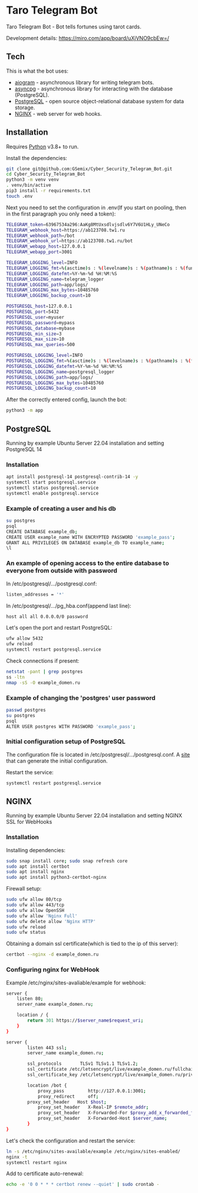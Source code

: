 # Taro Telegram Bot

Taro Telegram Bot - Bot tells fortunes using tarot cards.

Development details: https://miro.com/app/board/uXjVNO9cbEw=/

## Tech

This is what the bot uses:

- [aiogram](https://github.com/aiogram/aiogram/tree/v2.22.2) - asynchronous library for writing telegram bots.
- [asyncpg](https://github.com/MagicStack/asyncpg/tree/v0.28.0) - asynchronous library for interacting with the database (PostgreSQL).
- [PostgreSQL](https://www.postgresql.org/about/news/postgresql-14-released-2318/) - open source object-relational database system for data storage.
- [NGINX](https://nginx.org/en/) - web server for web hooks.

## Installation

Requires [Python](https://www.python.org/downloads/release/python-3100/) v3.8+ to run.

Install the dependencies:

```sh
git clone git@github.com:GSemix/Cyber_Security_Telegram_Bot.git
cd Cyber_Security_Telegram_Bot
python3 -m venv venv
. venv/bin/active
pip3 install -r requirements.txt
touch .env
```

Next you need to set the configuration in .env(If you start on pooling, then in the first paragraph you only need a token):

```sh
TELEGRAM_token=63967534a296:AaKg8MtUxsdlvjsdlv6Y7V6U1HLy_UNeCo
TELEGRAM_webhook_host=https://ab123708.tw1.ru
TELEGRAM_webhook_path=/bot
TELEGRAM_webhook_url=https://ab123708.tw1.ru/bot
TELEGRAM_webapp_host=127.0.0.1
TELEGRAM_webapp_port=3001

TELEGRAM_LOGGING_level=INFO
TELEGRAM_LOGGING_fmt=%(asctime)s : %(levelname)s : %(pathname)s : %(funcName)s : %(message)s
TELEGRAM_LOGGING_datefmt=%Y-%m-%d %H:%M:%S
TELEGRAM_LOGGING_name=telegram_logger
TELEGRAM_LOGGING_path=app/logs/
TELEGRAM_LOGGING_max_bytes=10485760
TELEGRAM_LOGGING_backup_count=10

POSTGRESQL_host=127.0.0.1
POSTGRESQL_port=5432
POSTGRESQL_user=myuser
POSTGRESQL_password=mypass
POSTGRESQL_database=mybase
POSTGRESQL_min_size=3
POSTGRESQL_max_size=10
POSTGRESQL_max_queries=500

POSTGRESQL_LOGGING_level=INFO
POSTGRESQL_LOGGING_fmt=%(asctime)s : %(levelname)s : %(pathname)s : %(funcName)s : %(message)s
POSTGRESQL_LOGGING_datefmt=%Y-%m-%d %H:%M:%S
POSTGRESQL_LOGGING_name=postgresql_logger
POSTGRESQL_LOGGING_path=app/logs/
POSTGRESQL_LOGGING_max_bytes=10485760
POSTGRESQL_LOGGING_backup_count=10
```

After the correctly entered config, launch the bot:

```sh
python3 -m app
```

## PostgreSQL

Running by example Ubuntu Server 22.04 installation and setting PostgreSQL 14

### Installation

```sh
apt install postgresql-14 postgresql-contrib-14 -y
systemctl start postgresql.service
systemctl status postgresql.service
systemctl enable postgresql.service
```

### Example of creating a user and his db

```sh
su postgres
psql
CREATE DATABASE example_db;
CREATE USER example_name WITH ENCRYPTED PASSWORD 'example_pass';
GRANT ALL PRIVILEGES ON DATABASE example_db TO example_name;
\l
```

### An example of opening access to the entire database to everyone from outside with password

In /etc/postgresql/.../postgresql.conf:

```sh
listen_addresses = '*'
```

In /etc/postgresql/.../pg_hba.conf(append last line):

```sh
host all all 0.0.0.0/0 password
```

Let's open the port and restart PostgreSQL:

```sh
ufw allow 5432
ufw reload
systemctl restart postgresql.service
```

Check connections if present:

```sh
netstat -pant | grep postgres
ss -ltn
nmap -sS -O example_domen.ru
```

### Example of changing the 'postgres' user password

```sh
passwd postgres
su postgres
psql
ALTER USER postgres WITH PASSWORD 'example_pass';
```

### Initial configuration setup of PostgreSQL

The configuration file is located in /etc/postgresql/.../postgresql.conf. 
A [site](https://pgtune.leopard.in.ua) that can generate the initial configuration.

Restart the service:

```sh
systemctl restart postgresql.service
```

## NGINX

Running by example Ubuntu Server 22.04 installation and setting NGINX SSL for WebHooks

### Installation

Installing dependencies:

```sh
sudo snap install core; sudo snap refresh core
sudo apt install certbot
sudo apt install nginx
sudo apt install python3-certbot-nginx
```

Firewall setup:

```sh
sudo ufw allow 80/tcp
sudo ufw allow 443/tcp
sudo ufw allow OpenSSH
sudo ufw allow 'Nginx Full'
sudo ufw delete allow 'Nginx HTTP'
sudo ufw reload
sudo ufw status
```

Obtaining a domain ssl certificate(which is tied to the ip of this server):

```sh
certbot --nginx -d example_domen.ru
```

### Configuring nginx for WebHook

Example /etc/nginx/sites-avaliable/example for webhook:

```sh
server {
    listen 80;
    server_name example_domen.ru;

    location / {
        return 301 https://$server_name$request_uri;
    }
}

server {
        listen 443 ssl;
        server_name example_domen.ru;

        ssl_protocols       TLSv1 TLSv1.1 TLSv1.2;
        ssl_certificate /etc/letsencrypt/live/example_domen.ru/fullchain.pem;
        ssl_certificate_key /etc/letsencrypt/live/example_domen.ru/privkey.pem;

        location /bot {
            proxy_pass         http://127.0.0.1:3001;
            proxy_redirect     off;
	    proxy_set_header   Host $host;
            proxy_set_header   X-Real-IP $remote_addr;
            proxy_set_header   X-Forwarded-For $proxy_add_x_forwarded_for;
            proxy_set_header   X-Forwarded-Host $server_name;
        }
}
```

Let's check the configuration and restart the service:

```sh
ln -s /etc/nginx/sites-available/example /etc/nginx/sites-enabled/
nginx -t
systemctl restart nginx
```

Add to certificate auto-renewal:

```sh
echo -e '0 0 * * * certbot renew --quiet' | sudo crontab -
```
